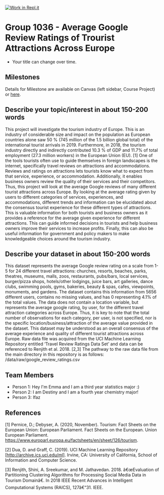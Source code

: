 [![Work in Repl.it](https://classroom.github.com/assets/work-in-replit-14baed9a392b3a25080506f3b7b6d57f295ec2978f6f33ec97e36a161684cbe9.svg)](https://classroom.github.com/online_ide?assignment_repo_id=359217&assignment_repo_type=GroupAssignmentRepo)

# Group 1036 - Average Google Review Ratings of Trourist Attractions Across Europe

- Your title can change over time.

## Milestones

Details for Milestone are available on Canvas (left sidebar, Course Project) or [here](https://firas.moosvi.com/courses/data301/project/milestone01.html).

## Describe your topic/interest in about 150-200 words

This project will investigate the tourism industry of Europe. This is an industry of considerable size and impact on the population as European countries alone saw 50 % (745 million of the 1.5 billion global total) of the international tourist arrivals in 2019. Furthermore, in 2018, the tourism industry directly and indirectly contributed 10.3 % of GDP and 11.7% of total employment (27.3 million workers) in the European Union (EU). [1]  One of the tools tourists often use to guide themselves in foreign landscapes is the internet, specifically travel reviews on attractions and accommodations. Reviews and ratings on attractions lets tourists know what to expect from that service, experience, or accommodation. Additionally, it enables business owners review the quality of their services and their competitors. Thus, this project will look at the average Google reviews of many different tourist attractions across Europe. By looking at the average rating given by users to different categories of services, experiences, and accommodations, different trends and information can be elucidated about the consensus tourist experience for these different types of attractions. This is valuable information for both tourists and business owners as it provides a reference for the average given experience for different attractions. This can guide informed decisions in tourists and help business owners improve their services to increase profits. Finally, this can also be useful information for government and policy makers to make knowledgeable choices around the tourism industry.

## Describe your dataset in about 150-200 words

This dataset represents the average Google review rating on a scale from 1-5 for 24 different travel attractions: churches, resorts, beaches, parks, theatres, museums, malls, zoos, restaurants, pubs/bars, local services, burger/pizza shops, hotels/other lodgings, juice bars, art galleries, dance clubs, swimming pools, gyms, bakeries, beauty & spas, cafes, viewpoints, monuments, and gardens. The dataset contains this information from 5656 different users, contains no missing values, and has 0 representing 4.1% of the total values. The data does not contain a location variable, but represents the average google rating, by user, for the different travel attraction categories across Europe. Thus, it is key to note that the total number of observations for each category, per user, is not specified, nor is the specific location/business/attraction of the average value provided in the dataset. This dataset may be understood as an overall consensus of the average experience and quality of different tourist attractions across Europe. Raw data file was acquired from the UCI Machine Learning Repository entitled ‘Travel Review Ratings Data Set’ and data can be referenced to Renjith et al. 2018. [2,3] The pathway to the raw data file from the main directory in this repository is as follows: /data/raw/google_review_ratings.csv 

## Team Members

- Person 1: Hey I'm Emma and I am a third year statistics major :)
- Person 2: I am Destiny and I am a fourth year chemistry major!
- Person 3: Ifaz

## References

[1] Pernice, D.; Debyser, A. (2020, November). Tourism: Fact Sheets on the European Union: European Parliament. Fact Sheets on the European. Union European Parliament. https://www.europarl.europa.eu/factsheets/en/sheet/126/tourism. 

[2] Dua, D. and Graff, C. (2019). UCI Machine Learning Repository [http://archive.ics.uci.edu/ml]. Irvine, CA: University of California, School of Information and Computer Science.

[3] Renjith, Shini, A. Sreekumar, and M. Jathavedan. 2018. â€œEvaluation of Partitioning Clustering Algorithms for Processing Social Media Data in Tourism Domainâ€. In 2018 IEEE Recent Advances in Intelligent Computational Systems (RAICS), 127â€“31. IEEE.


